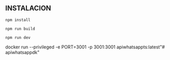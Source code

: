 ## INSTALACION
```
npm install

npm run build

npm run dev
```

docker run --privileged -e PORT=3001 -p 3001:3001 apiwhatsappts:latest"# apiwhatsappdk" 
